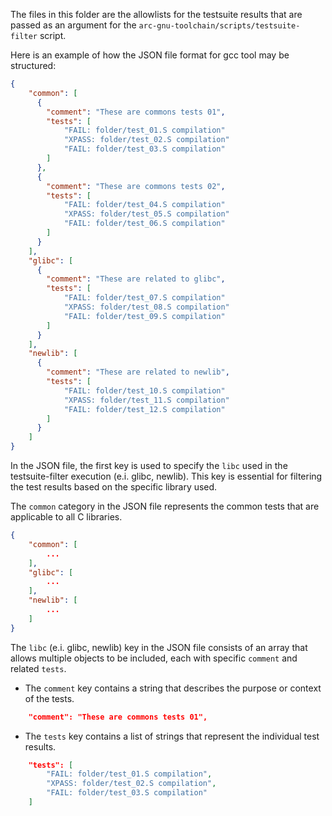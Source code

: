 
The files in this folder are the allowlists for the testsuite results that are passed as an argument for the `arc-gnu-toolchain/scripts/testsuite-filter` script.

Here is an example of how the JSON file format for gcc tool may be structured:
```json
{
    "common": [
      {
        "comment": "These are commons tests 01",
        "tests": [
            "FAIL: folder/test_01.S compilation"
            "XPASS: folder/test_02.S compilation"
            "FAIL: folder/test_03.S compilation"
        ]
      },
      {
        "comment": "These are commons tests 02",
        "tests": [
            "FAIL: folder/test_04.S compilation"
            "XPASS: folder/test_05.S compilation"
            "FAIL: folder/test_06.S compilation"
        ]
      }
    ],
    "glibc": [
      {
        "comment": "These are related to glibc",
        "tests": [
            "FAIL: folder/test_07.S compilation"
            "XPASS: folder/test_08.S compilation"
            "FAIL: folder/test_09.S compilation"
        ]
      }
    ],
    "newlib": [
      {
        "comment": "These are related to newlib",
        "tests": [
            "FAIL: folder/test_10.S compilation"
            "XPASS: folder/test_11.S compilation"
            "FAIL: folder/test_12.S compilation"
        ]
      }
    ]
}
```


In the JSON file, the first key is used to specify the `libc` used in the testsuite-filter execution (e.i. glibc, newlib). This key is essential for filtering the test results based on the specific library used.

The `common` category in the JSON file represents the common tests that are applicable to all C libraries.

```json
{
    "common": [
        ...
    ],
    "glibc": [
        ...
    ],
    "newlib": [
        ...
    ]
}
```


The `libc` (e.i. glibc, newlib) key in the JSON file consists of an array that allows multiple objects to be included, each with specific `comment` and related `tests`. 

<!-- Each test object contains two keys: `comment` and `tests`. -->
- The `comment` key contains a string that describes the purpose or context of the tests.
```json
    "comment": "These are commons tests 01",
```
- The `tests` key contains a list of strings that represent the individual test results.
```json
    "tests": [
        "FAIL: folder/test_01.S compilation",
        "XPASS: folder/test_02.S compilation",
        "FAIL: folder/test_03.S compilation"
    ]
```
